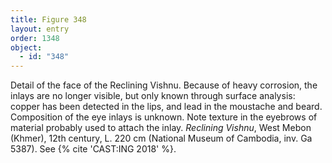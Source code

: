 ```yaml
---
title: Figure 348
layout: entry
order: 1348
object:
  - id: "348"
---
```


Detail of the face of the Reclining Vishnu. Because of heavy corrosion, the inlays are no longer visible, but only known through surface analysis: copper has been detected in the lips, and lead in the moustache and beard. Composition of the eye inlays is unknown. Note texture in the eyebrows of material probably used to attach the inlay. *Reclining Vishnu*, West Mebon (Khmer), 12th century, L. 220 cm (National Museum of Cambodia, inv. Ga 5387). See {% cite 'CAST:ING 2018' %}.
